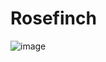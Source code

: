 # Rosefinch
![image](https://github.com/1261385937/Rosefinch/assets/19810905/296a16c9-b644-443d-9ea1-91eaa9dca5f0)
